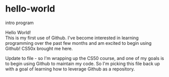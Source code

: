 # hello-world
intro program

Hello World!  
This is my first use of Github. I've become interested in learning programming over the past few months and am excited to begin using Github! CS50x brought me here. 

Update to file - so I'm wrapping up the CS50 course, and one of my goals is to begin using Github to maintain my code.  So I'm picking this file back up with a goal of learning how to leverage Github as a repository. 
